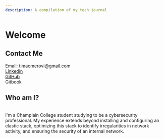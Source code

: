 ```yaml
---
description: A compilation of my tech journal
---
```


# Welcome

## Contact Me

Email: timaomerovi@gmail.com\
[Linkedin](https://www.linkedin.com/in/fatima-omerovic/)\
[GitHub](https://github.com/FatimaOmerovic)\
Gitbook

## Who am I?

\
I'm a Champlain College student studying to be a cybersecurity professional. My experience extends beyond installing and configuring an elastic stack, optimizing this stack to identify irregularities in network activity, and ensuring the security of an internal network.&#x20;

